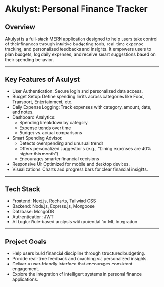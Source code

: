 # Akulyst: Personal Finance Tracker

## Overview
Akulyst is a full-stack MERN application designed to help users take control of their finances through intuitive budgeting tools, real-time expense tracking, and personalized feedbacks and insights. It empowers users to plan budgets, log daily expenses, and receive smart suggestions based on their spending behavior.

---

## Key Features of Akulyst
- User Authentication: Secure login and personalized data access.
- Budget Setup: Define spending limits across categories like Food, Transport, Entertainment, etc.
- Daily Expense Logging: Track expenses with category, amount, date, and notes.
- Dashboard Analytics:
    - Spending breakdown by category
    - Expense trends over time
    - Budget vs. actual comparisons
- Smart Spending Advisor:
    - Detects overspending and unusual trends
    - Offers personalized suggestions (e.g., “Dining expenses are 40% higher this month”)
    - Encourages smarter financial decisions
- Responsive UI: Optimized for mobile and desktop devices.
- Visualizations: Charts and progress bars for clear financial insights.

---

## Tech Stack
- Frontend: Next.js, Recharts, Tailwind CSS
- Backend: Node.js, Express.js, Mongoose
- Database: MongoDB
- Authentication: JWT
- AI Logic: Rule-based analysis with potential for ML integration

---

## Project Goals
- Help users build financial discipline through structured budgeting.
- Provide real-time feedback and coaching via personalized insights.
- Deliver a user-friendly interface that encourages consistent engagement.
- Explore the integration of intelligent systems in personal finance applications.
